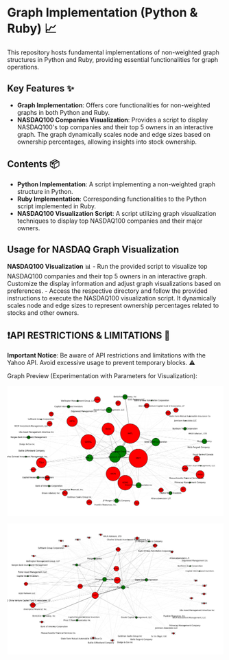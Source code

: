 # Graph Implementation (Python & Ruby) 📈

This repository hosts fundamental implementations of non-weighted graph structures in Python and Ruby, providing essential functionalities for graph operations.

## Key Features ✨

- **Graph Implementation**: Offers core functionalities for non-weighted graphs in both Python and Ruby.
- **NASDAQ100 Companies Visualization**: Provides a script to display NASDAQ100's top companies and their top 5 owners in an interactive graph. The graph dynamically scales node and edge sizes based on ownership percentages, allowing insights into stock ownership.

## Contents 📦

- **Python Implementation**: A script implementing a non-weighted graph structure in Python.
- **Ruby Implementation**: Corresponding functionalities to the Python script implemented in Ruby.
- **NASDAQ100 Visualization Script**: A script utilizing graph visualization techniques to display top NASDAQ100 companies and their major owners.

## Usage for NASDAQ Graph Visualization
**NASDAQ100 Visualization** 📊
    - Run the provided script to visualize top NASDAQ100 companies and their top 5 owners in an interactive graph. Customize the display information and adjust graph visualizations based on preferences.
    - Access the respective directory and follow the provided instructions to execute the NASDAQ100 visualization script. It dynamically scales node and edge sizes to represent ownership percentages related to stocks and other owners.
    
## ❗️API RESTRICTIONS & LIMITATIONS 🚫

**Important Notice**: Be aware of API restrictions and limitations with the Yahoo API. Avoid excessive usage to prevent temporary blocks. ⚠️

Graph Preview (Experimentation with Parameters for Visualization):

![Stock Weight Overview](https://github.com/teloryfrozy/GraphImplementation/blob/main/pictures/zoomed_overview.png)

![Comprehensive Overview](https://github.com/teloryfrozy/GraphImplementation/blob/main/pictures/large_overview.png)